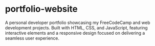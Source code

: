 # portfolio-website
A personal developer portfolio showcasing my FreeCodeCamp and web development projects. Built with HTML, CSS, and JavaScript, featuring interactive elements and a responsive design focused on delivering a seamless user experience.
